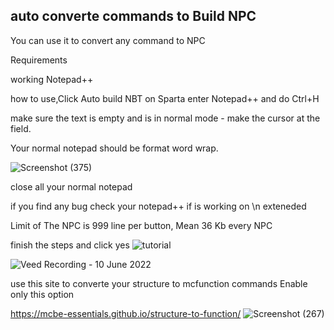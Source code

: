 auto converte commands to Build NPC
-----------------------------------------------------------
You can use it to convert any command to NPC

Requirements

working Notepad++

how to use,Click Auto build NBT on Sparta enter Notepad++ and do Ctrl+H 

make sure the text is empty and is in normal mode - make the cursor at the field.

Your normal notepad should be format word wrap.

![Screenshot (375)](https://user-images.githubusercontent.com/101429553/174429182-2e35bf90-1b57-4b97-8b33-e93237a44eef.png)

close all your normal notepad

if you find any bug check your notepad++ if is working on \n exteneded

Limit of The NPC is 999 line per button, Mean 36 Kb every NPC

finish the steps and click yes
![tutorial](https://user-images.githubusercontent.com/101429553/172053467-0ffb53e7-b767-4b5f-a0e8-4d3be38b4c51.jpg)


![Veed Recording - 10 June 2022](https://user-images.githubusercontent.com/101429553/172959279-2925a15b-5cb6-4133-a24a-a6dc53e65a6c.gif)

use this site to converte your structure to mcfunction commands Enable only this option

https://mcbe-essentials.github.io/structure-to-function/
![Screenshot (267)](https://user-images.githubusercontent.com/101429553/172379690-0185d370-ab28-4121-8aba-985daef78a2b.png)
